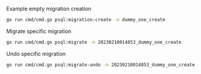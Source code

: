 Example empty migration creation
```sh
go run cmd/cmd.go psql:migration-create -n dummy_one_create
```

Migrate specific migration
```sh
go run cmd/cmd.go psql:migrate -n 20230210014853_dummy_one_create  
```

Undo specific migration
```sh
go run cmd/cmd.go psql:migrate-undo -n 20230210014853_dummy_one_create
```
